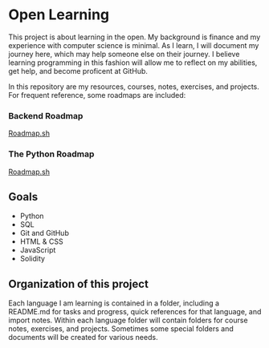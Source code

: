 # Open Learning

This project is about learning in the open. My background is finance and my experience with computer science is minimal. As I learn, I will document my journey here, which may help someone else on their journey. I believe learning programming in this fashion will allow me to reflect on my abilities, get help, and become proficent at GitHub.

In this repository are my resources, courses, notes, exercises, and projects. For frequent reference, some roadmaps are included:

### Backend Roadmap
[Roadmap.sh](https://roadmap.sh/backend)

### The Python Roadmap
[Roadmap.sh](https://roadmap.sh/roadmaps/python.png)

## Goals
- Python
- SQL
- Git and GitHub
- HTML & CSS
- JavaScript
- Solidity

## Organization of this project

Each language I am learning is contained in a folder, including a README.md for tasks and progress, quick references for that language, and import notes. Within each language folder will contain folders for course notes, exercises, and projects. Sometimes some special folders and documents will be created for various needs.

